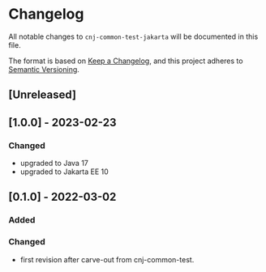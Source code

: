 # Changelog
All notable changes to `cnj-common-test-jakarta` will be documented in this file.

The format is based on [Keep a Changelog](https://keepachangelog.com/en/1.0.0/),
and this project adheres to [Semantic Versioning](https://semver.org/spec/v2.0.0.html).

## [Unreleased]

## [1.0.0] - 2023-02-23
### Changed
- upgraded to Java 17
- upgraded to Jakarta EE 10 

## [0.1.0] - 2022-03-02
### Added
### Changed
- first revision after carve-out from cnj-common-test.
